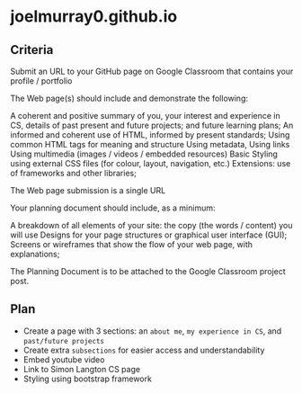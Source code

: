 # joelmurray0.github.io
## Criteria
Submit an URL to your GitHub page  on Google Classroom that contains your profile / portfolio

The Web page(s) should include and demonstrate the following: 

A coherent and positive summary of you, your interest and experience in CS, details of past present and future projects; and future learning plans;
An informed and coherent use of HTML, informed by present standards;
Using common HTML tags for meaning and structure
Using metadata, 
Using links
Using multimedia (images / videos / embedded resources)
Basic Styling using external CSS files (for colour, layout, navigation, etc.)
Extensions: use of frameworks and other libraries; 

The Web page submission is a single URL

Your planning document should include, as a minimum: 

A breakdown of all elements of your site: the copy (the words / content) you will use
Designs for your page structures or graphical user interface (GUI); 
Screens or wireframes that show the flow of your web page, with explanations;

The Planning Document is to be attached to the Google Classroom project post.

## Plan
* Create a page with 3 sections: an `about me`, `my experience in CS`, and `past/future projects`
* Create extra `subsections` for easier access and understandability
* Embed youtube video
* Link to Simon Langton CS page
* Styling using bootstrap framework



